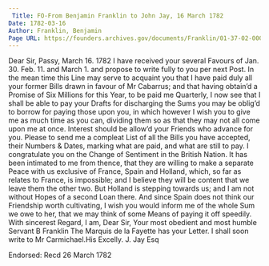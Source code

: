 ```yaml
---
 Title: FO-From Benjamin Franklin to John Jay, 16 March 1782
Date: 1782-03-16
Author: Franklin, Benjamin
Page URL: https://founders.archives.gov/documents/Franklin/01-37-02-0003
---
```


Dear Sir,
Passy, March 16. 1782
I have received your several Favours of Jan. 30. Feb. 11. and March 1. and propose to write fully to you per next Post. In the mean time this Line may serve to acquaint you that I have paid duly all your former Bills drawn in favour of Mr Cabarrus; and that having obtain’d a Promise of Six Millions for this Year, to be paid me Quarterly, I now see that I shall be able to pay your Drafts for discharging the Sums you may be oblig’d to borrow for paying those upon you, in which however I wish you to give me as much time as you can, dividing them so as that they may not all come upon me at once. Interest should be allow’d your Friends who advance for you. Please to send me a compleat List of all the Bills you have accepted, their Numbers & Dates, marking what are paid, and what are still to pay. I congratulate you on the Change of Sentiment in the British Nation. It has been intimated to me from thence, that they are willing to make a separate Peace with us exclusive of France, Spain and Holland, which, so far as relates to France, is impossible; and I believe they will be content that we leave them the other two. But Holland is stepping towards us; and I am not without Hopes of a second Loan there. And since Spain does not think our Friendship worth cultivating, I wish you would inform me of the whole Sum we owe to her, that we may think of some Means of paying it off speedily. With sincerest Regard, I am, Dear Sir, Your most obedient and most humble Servant
B Franklin
The Marquis de la Fayette has your Letter. I shall soon write to Mr Carmichael.His Excelly. J. Jay Esq
 
Endorsed: Recd 26 March 1782

